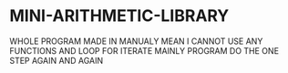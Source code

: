 # MINI-ARITHMETIC-LIBRARY
WHOLE PROGRAM MADE IN MANUALY MEAN I CANNOT USE ANY FUNCTIONS AND LOOP FOR ITERATE
MAINLY PROGRAM DO THE ONE STEP AGAIN AND AGAIN













